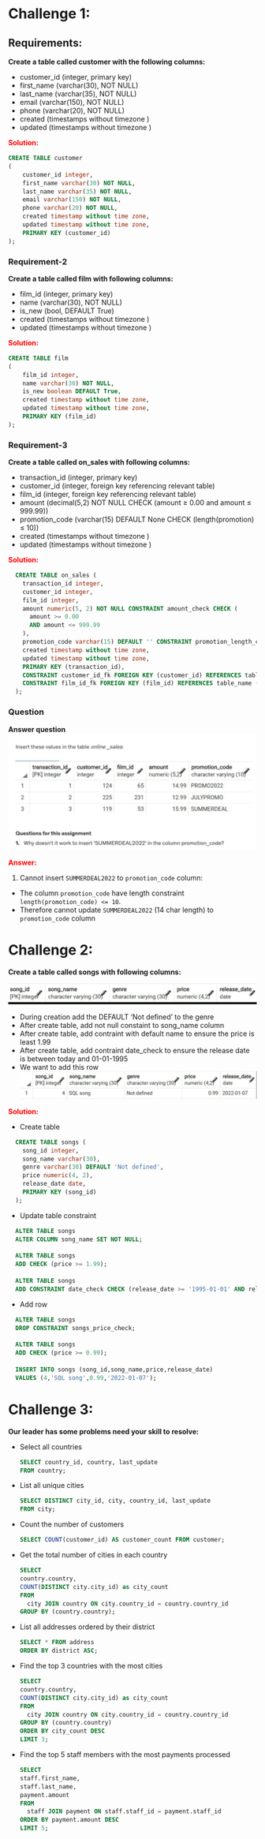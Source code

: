 <style>
  r {color:Red}
</style>

# Challenge 1:

## Requirements:

**Create a table called customer with the following columns:**

- customer_id (integer, primary key)
- first_name (varchar(30), NOT NULL)
- last_name (varchar(35), NOT NULL)
- email (varchar(150), NOT NULL)
- phone (varchar(20), NOT NULL)
- created (timestamps without timezone )
- updated (timestamps without timezone )

**<r>Solution:</r>**

```sql
CREATE TABLE customer
(
    customer_id integer,
    first_name varchar(30) NOT NULL,
    last_name varchar(35) NOT NULL,
    email varchar(150) NOT NULL,
    phone varchar(20) NOT NULL,
    created timestamp without time zone,
    updated timestamp without time zone,
    PRIMARY KEY (customer_id)
);
```

### Requirement-2

**Create a table called film with following columns:**

- film_id (integer, primary key)
- name (varchar(30), NOT NULL)
- is_new (bool, DEFAULT True)
- created (timestamps without timezone )
- updated (timestamps without timezone )

**<r>Solution:</r>**

```sql
CREATE TABLE film
(
    film_id integer,
    name varchar(30) NOT NULL,
    is_new boolean DEFAULT True,
    created timestamp without time zone,
    updated timestamp without time zone,
    PRIMARY KEY (film_id)
);
```

### Requirement-3

**Create a table called on_sales with following columns:**

- transaction_id (integer, primary key)
- customer_id (integer, foreign key referencing relevant table)
- film_id (integer, foreign key referencing relevant table)
- amount (decimal(5,2) NOT NULL CHECK (amount ≥ 0.00 and amount ≤ 999.99))
- promotion_code (varchar(15) DEFAULT None CHECK (length(promotion) ≤ 10))
- created (timestamps without timezone )
- updated (timestamps without timezone )

**<r>Solution:</r>**

```sql
  CREATE TABLE on_sales (
    transaction_id integer,
    customer_id integer,
    film_id integer,
    amount numeric(5, 2) NOT NULL CONSTRAINT amount_check CHECK (
      amount >= 0.00
      AND amount <= 999.99
    ),
    promotion_code varchar(15) DEFAULT '' CONSTRAINT promotion_length_check CHECK (length(promotion_code) <= 10),
    created timestamp without time zone,
    updated timestamp without time zone,
    PRIMARY KEY (transaction_id),
    CONSTRAINT customer_id_fk FOREIGN KEY (customer_id) REFERENCES table_name (column_name),
    CONSTRAINT film_id_fk FOREIGN KEY (film_id) REFERENCES table_name (column_name)
  );
```

### Question

**Answer question**
![Challenge 1 question](../../assets/challenge-1-20240608-question.png 'Challenge 1 question')

**<r>Answer:</r>**

1. Cannot insert `SUMMERDEAL2022` to `promotion_code` column:

- The column `promotion_code` have length constraint `length(promotion_code) <= 10`.
- Therefore cannot update `SUMMERDEAL2022` (14 char length) to `promotion_code` column

# Challenge 2:

**Create a table called songs with following columns:**

![Req 1](../../assets/challenge-1-20240608-req-1.png)

- During creation add the DEFAULT ‘Not defined’ to the genre
- After create table, add not null constaint to song_name column
- After create table, add contraint with default name to ensure the price is least 1.99
- After create table, add contraint date_check to ensure the release date is between today and 01-01-1995
- We want to add this row
  ![Req 2](../../assets/challenge-1-20240608-req-2.png)

**<r>Solution:</r>**

- Create table

```sql
  CREATE TABLE songs (
    song_id integer,
    song_name varchar(30),
    genre varchar(30) DEFAULT 'Not defined',
    price numeric(4, 2),
    release_date date,
    PRIMARY KEY (song_id)
  );
```

- Update table constraint

```sql
  ALTER TABLE songs
  ALTER COLUMN song_name SET NOT NULL;

  ALTER TABLE songs
  ADD CHECK (price >= 1.99);

  ALTER TABLE songs
  ADD CONSTRAINT date_check CHECK (release_date >= '1995-01-01' AND release_date <= current_date);
```

- Add row

```sql
  ALTER TABLE songs
  DROP CONSTRAINT songs_price_check;

  ALTER TABLE songs
  ADD CHECK (price >= 0.99);

  INSERT INTO songs (song_id,song_name,price,release_date)
  VALUES (4,'SQL song',0.99,'2022-01-07');
```

# Challenge 3:

**Our leader has some problems need your skill to resolve:**

- Select all countries

  ```sql
  SELECT country_id, country, last_update
  FROM country;
  ```

- List all unique cities

  ```sql
  SELECT DISTINCT city_id, city, country_id, last_update
  FROM city;
  ```

- Count the number of customers

  ```sql
  SELECT COUNT(customer_id) AS customer_count FROM customer;
  ```

- Get the total number of cities in each country

  ```sql
  SELECT
  country.country,
  COUNT(DISTINCT city.city_id) as city_count
  FROM
    city JOIN country ON city.country_id = country.country_id
  GROUP BY (country.country);
  ```

- List all addresses ordered by their district

  ```sql
  SELECT * FROM address
  ORDER BY district ASC;
  ```

- Find the top 3 countries with the most cities

  ```sql
  SELECT
  country.country,
  COUNT(DISTINCT city.city_id) as city_count
  FROM
    city JOIN country ON city.country_id = country.country_id
  GROUP BY (country.country)
  ORDER BY city_count DESC
  LIMIT 3;
  ```

- Find the top 5 staff members with the most payments processed

  ```sql
  SELECT
  staff.first_name,
  staff.last_name,
  payment.amount
  FROM
    staff JOIN payment ON staff.staff_id = payment.staff_id
  ORDER BY payment.amount DESC
  LIMIT 5;
  ```
